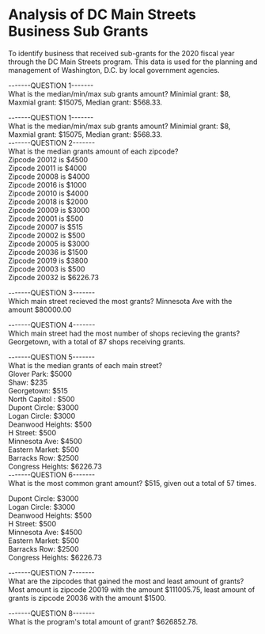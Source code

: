# Analysis of DC Main Streets Business Sub Grants
 To identify business that received sub-grants for the 2020 fiscal year through the DC Main Streets program. This data is used for the planning and management of Washington, D.C. by local government agencies.

-------QUESTION 1-------<br />
What is the median/min/max sub grants amount? Minimial grant: $8, Maxmial grant: $15075, Median grant: $568.33.<br />

-------QUESTION 1-------<br />
What is the median/min/max sub grants amount? Minimial grant: $8, Maxmial grant: $15075, Median grant: $568.33.<br />
-------QUESTION 2-------<br />
What is the median grants amount of each zipcode?<br />
Zipcode 20012 is $4500<br />
Zipcode 20011 is $4000<br />
Zipcode 20008 is $4000<br />
Zipcode 20016 is $1000<br />
Zipcode 20010 is $4000<br />
Zipcode 20018 is $2000<br />
Zipcode 20009 is $3000<br />
Zipcode 20001 is $500<br />
Zipcode 20007 is $515<br />
Zipcode 20002 is $500<br />
Zipcode 20005 is $3000<br />
Zipcode 20036 is $1500<br />
Zipcode 20019 is $3800<br />
Zipcode 20003 is $500<br />
Zipcode 20032 is $6226.73<br />

-------QUESTION 3-------<br />
Which main street recieved the most grants? Minnesota Ave with the amount $80000.00<br />

-------QUESTION 4-------<br />
Which main street had the most number of shops recieving the grants? Georgetown, with a total of 87 shops receiving grants.<br />

-------QUESTION 5-------<br />
What is the median grants of each main street?<br />
Glover Park: $5000<br />
Shaw: $235<br />
Georgetown: $515<br />
North Capitol : $500<br />
Dupont Circle: $3000<br />
Logan Circle: $3000<br />
Deanwood Heights: $500<br />
H Street: $500<br />
Minnesota Ave: $4500<br />
Eastern Market: $500<br />
Barracks Row: $2500<br />
Congress Heights: $6226.73<br />
-------QUESTION 6-------<br />
What is the most common grant amount? $515, given out a total of 57 times.<br />

Dupont Circle: $3000<br />
Logan Circle: $3000<br />
Deanwood Heights: $500<br />
H Street: $500<br />
Minnesota Ave: $4500<br />
Eastern Market: $500<br />
Barracks Row: $2500<br />
Congress Heights: $6226.73<br />


-------QUESTION 7-------<br />
What are the zipcodes that gained the most and least amount of grants? Most amount is zipcode 20019 with the amount $111005.75, least amount of grants is zipcode 20036 with the amount $1500.<br />


-------QUESTION 8-------<br />
What is the program's total amount of grant? $626852.78.<br />

